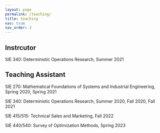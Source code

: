 ```yaml
---
layout: page
permalink: /teaching/
title: teaching
nav: true
nav_order: 3
---
```


## Instrcutor
SIE 340: Deterministic Operations Research, Summer 2021

## Teaching Assistant
SIE 270: Mathematical Foundations of Systems and Industrial Engineering, Spring 2020, Spring 2021

SIE 340: Deterministic Operations Research, Summer 2020, Fall 2020, Fall 2021

SIE 415/515: Technical Sales and Marketing, Fall 2022

SIE 440/540: Survey of Optimization Methods, Spring 2023
